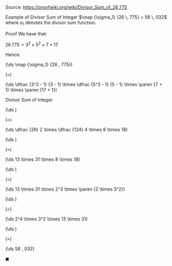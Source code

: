 # 

Source: https://proofwiki.org/wiki/Divisor_Sum_of_26,775

Example of Divisor Sum of Integer
$\map {\sigma_1} {26 \, 775} = 58 \, 032$
where $\sigma_1$ denotes the divisor sum function.


Proof
We have that:

$26 \, 775 = 3^2 \times 5^2 \times 7 \times 17$

Hence:














\(\ds \map {\sigma_1} {26 \, 775}\)

\(=\)







\(\ds \dfrac {3^3 - 1} {3 - 1} \times \dfrac {5^3 - 1} {5 - 1} \times \paren {7 + 1} \times \paren {17 + 1}\)





Divisor Sum of Integer














\(\ds \)

\(=\)







\(\ds \dfrac {26} 2 \times \dfrac {124} 4 \times 8 \times 18\)




















\(\ds \)

\(=\)







\(\ds 13 \times 31 \times 8 \times 18\)




















\(\ds \)

\(=\)







\(\ds 13 \times 31 \times 2^3 \times \paren {2 \times 3^2}\)




















\(\ds \)

\(=\)







\(\ds 2^4 \times 3^2 \times 13 \times 31\)




















\(\ds \)

\(=\)







\(\ds 58 \, 032\)









$\blacksquare$





